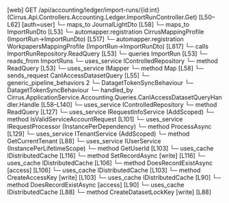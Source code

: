 [web] GET /api/accounting/ledger/import-runs/{id:int}  (Cirrus.Api.Controllers.Accounting.Ledger.ImportRunController.Get)  [L50–L62] [auth=user]
  └─ maps_to JournalLightDto [L58]
  └─ maps_to ImportRunDto [L53]
    └─ automapper.registration CirrusMappingProfile (ImportRun->ImportRunDto) [L517]
    └─ automapper.registration WorkpapersMappingProfile (ImportRun->ImportRunDto) [L817]
  └─ calls ImportRunRepository.ReadQuery [L53]
  └─ queries ImportRun [L53]
    └─ reads_from ImportRuns
  └─ uses_service IControlledRepository<ImportRun>
    └─ method ReadQuery [L53]
  └─ uses_service IMapper
    └─ method Map [L58]
  └─ sends_request CanIAccessDatasetQuery [L55]
    └─ generic_pipeline_behaviors 2
      └─ DatagetTokenSyncBehaviour
      └─ DatagetTokenSyncBehaviour
    └─ handled_by Cirrus.ApplicationService.Accounting.Queries.CanIAccessDatasetQueryHandler.Handle [L58–L140]
      └─ uses_service IControlledRepository<Dataset>
        └─ method ReadQuery [L127]
      └─ uses_service IRequestInfoService (AddScoped)
        └─ method IsValidServiceAccountRequest [L101]
      └─ uses_service IRequestProcessor (InstancePerDependency)
        └─ method ProcessAsync [L129]
      └─ uses_service ITenantService (AddScoped)
        └─ method GetCurrentTenant [L88]
      └─ uses_service IUserService (InstancePerLifetimeScope)
        └─ method GetUserId [L103]
      └─ uses_cache IDistributedCache [L116]
        └─ method SetRecordAsync [write] [L116]
      └─ uses_cache IDistributedCache [L106]
        └─ method DoesRecordExistAsync [access] [L106]
      └─ uses_cache IDistributedCache [L103]
        └─ method CreateAccessKey [write] [L103]
      └─ uses_cache IDistributedCache [L90]
        └─ method DoesRecordExistAsync [access] [L90]
      └─ uses_cache IDistributedCache [L88]
        └─ method CreateDatasetLockKey [write] [L88]


